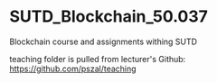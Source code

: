 # SUTD_Blockchain_50.037
Blockchain course and assignments withing SUTD

teaching folder is pulled from lecturer's Github:
https://github.com/pszal/teaching
